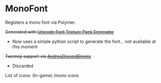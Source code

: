 # MonoFont
Registers a mono font via Polymer.

~~Generated with [Unicode Font Texture Pack Generator](https://codehz.github.io/minecraft-unicode-font-texture-generator-online/)~~

- Now uses a simple python script to generate the font... not available at this moment

~~Twemoji support via [AndrosDiscordEmojis](https://github.com/Androkai/AndrosDiscordEmojis)~~
- Discarded



List of icons: (In-game)
/mono icons
